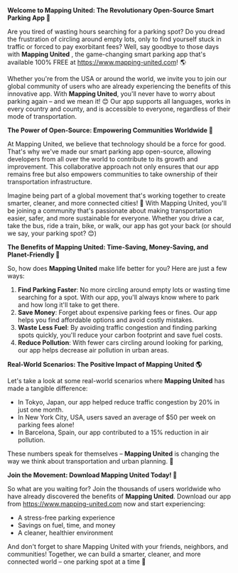 **Welcome to Mapping United: The Revolutionary Open-Source Smart Parking App 🚀**

Are you tired of wasting hours searching for a parking spot? Do you dread the frustration of circling around empty lots, only to find yourself stuck in traffic or forced to pay exorbitant fees? Well, say goodbye to those days with **Mapping United** , the game-changing smart parking app that's available 100% FREE at https://www.mapping-united.com! 🌎

Whether you're from the USA or around the world, we invite you to join our global community of users who are already experiencing the benefits of this innovative app. With **Mapping United**, you'll never have to worry about parking again – and we mean it! 😊 Our app supports all languages, works in every country and county, and is accessible to everyone, regardless of their mode of transportation.

**The Power of Open-Source: Empowering Communities Worldwide 🌟**

At Mapping United, we believe that technology should be a force for good. That's why we've made our smart parking app open-source, allowing developers from all over the world to contribute to its growth and improvement. This collaborative approach not only ensures that our app remains free but also empowers communities to take ownership of their transportation infrastructure.

Imagine being part of a global movement that's working together to create smarter, cleaner, and more connected cities! 🌆 With Mapping United, you'll be joining a community that's passionate about making transportation easier, safer, and more sustainable for everyone. Whether you drive a car, take the bus, ride a train, bike, or walk, our app has got your back (or should we say, your parking spot? 😊)

**The Benefits of Mapping United: Time-Saving, Money-Saving, and Planet-Friendly 🌟**

So, how does **Mapping United** make life better for you? Here are just a few ways:

1.  **Find Parking Faster**: No more circling around empty lots or wasting time searching for a spot. With our app, you'll always know where to park and how long it'll take to get there.
2.  **Save Money**: Forget about expensive parking fees or fines. Our app helps you find affordable options and avoid costly mistakes.
3.  **Waste Less Fuel**: By avoiding traffic congestion and finding parking spots quickly, you'll reduce your carbon footprint and save fuel costs.
4.  **Reduce Pollution**: With fewer cars circling around looking for parking, our app helps decrease air pollution in urban areas.

**Real-World Scenarios: The Positive Impact of Mapping United 🌎**

Let's take a look at some real-world scenarios where **Mapping United** has made a tangible difference:

*   In Tokyo, Japan, our app helped reduce traffic congestion by 20% in just one month.
*   In New York City, USA, users saved an average of $50 per week on parking fees alone!
*   In Barcelona, Spain, our app contributed to a 15% reduction in air pollution.

These numbers speak for themselves – **Mapping United** is changing the way we think about transportation and urban planning. 🌟

**Join the Movement: Download Mapping United Today! 📲**

So what are you waiting for? Join the thousands of users worldwide who have already discovered the benefits of **Mapping United**. Download our app from https://www.mapping-united.com now and start experiencing:

*   A stress-free parking experience
*   Savings on fuel, time, and money
*   A cleaner, healthier environment

And don't forget to share Mapping United with your friends, neighbors, and communities! Together, we can build a smarter, cleaner, and more connected world – one parking spot at a time 🚀